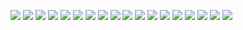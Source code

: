 ![](Centrality_all_ttbb_ttH.png)
![](el_1_eta_ttbb_ttH.png)
![](el_1_phi_ttbb_ttH.png)
![](el_1_pt_ttbb_ttH.png)
![](eventNumber_ttbb_ttH.png)
![](jet_1_eta_ttbb_ttH.png)
![](jet_1_e_ttbb_ttH.png)
![](jet_1_phi_ttbb_ttH.png)
![](jet_1_pt_ttbb_ttH.png)
![](jet_2_eta_ttbb_ttH.png)
![](jet_2_e_ttbb_ttH.png)
![](jet_2_phi_ttbb_ttH.png)
![](jet_2_pt_ttbb_ttH.png)
![](Mbb_MindR_ttbb_ttH.png)
![](met_phi_ttbb_ttH.png)
![](met_ttbb_ttH.png)
![](nBTags_ttbb_ttH.png)
![](nJets_ttbb_ttH.png)

